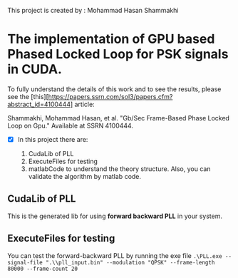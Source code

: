 This project is created by : Mohammad Hasan Shammakhi

# The implementation of GPU based Phased Locked Loop for PSK signals in CUDA.

To fully understand the details of this work and to see the results, please see the [this][https://papers.ssrn.com/sol3/papers.cfm?abstract_id=4100444] article:

Shammakhi, Mohammad Hasan, et al. "Gb/Sec Frame-Based Phase Locked Loop on Gpu." Available at SSRN 4100444.

- [x] In this project there are:

    1. CudaLib of PLL
    2. ExecuteFiles for testing
    3. matlabCode to understand the theory structure. Also, you can validate the algorithm by matlab code.
    
    
## CudaLib of PLL

This is the generated lib for using **forward backward PLL** in your system. 

## ExecuteFiles for testing

You can test the forward-backward PLL by running the exe file `.\PLL.exe --signal-file ".\\pll_input.bin" --modulation "QPSK" --frame-length 80000 --frame-count 20`

